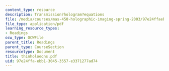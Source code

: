 ```yaml
---
content_type: resource
description: Transmission?hologram?equations
file: /media/courses/mas-450-holographic-imaging-spring-2003/97e24ffaebb130453557e3371277ad74_thinholoeqns.pdf
file_type: application/pdf
learning_resource_types:
- Readings
ocw_type: OCWFile
parent_title: Readings
parent_type: CourseSection
resourcetype: Document
title: thinholoeqns.pdf
uid: 97e24ffa-ebb1-3045-3557-e3371277ad74
---
```

